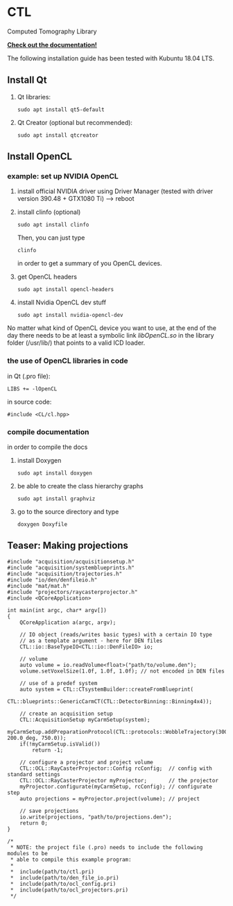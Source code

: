CTL
==============

Computed Tomography Library

[**Check out the documentation!**](https://web.stimulate.ovgu.de/abtheo/doc/html/index.html)

The following installation guide has been tested with Kubuntu 18.04 LTS.

Install Qt
----------

1. Qt libraries:

    `sudo apt install qt5-default`
    
2. Qt Creator (optional but recommended):

    `sudo apt install qtcreator`


Install OpenCL
--------------

### example: set up NVIDIA OpenCL

1. install official NVIDIA driver using Driver Manager (tested with driver version 390.48 + GTX1080 Ti) --> reboot
    
2. install clinfo (optional)

    `sudo apt install clinfo`
    
    Then, you can just type

    `clinfo`
    
    in order to get a summary of you OpenCL devices.
    
3. get OpenCL headers

    `sudo apt install opencl-headers`
    
4. install Nvidia OpenCL dev stuff

    `sudo apt install nvidia-opencl-dev`
    
No matter what kind of OpenCL device you want to use, at the end of the day
there needs to be at least a symbolic link *libOpenCL.so* in the library folder
(/usr/lib/) that points to a valid ICD loader.

### the use of OpenCL libraries in code
in Qt (.pro file):

    LIBS += -lOpenCL

in source code:

    #include <CL/cl.hpp>
    
### compile documentation

in order to compile the docs 

1. install Doxygen

    `sudo apt install doxygen`

2. be able to create the class hierarchy graphs

    `sudo apt install graphviz`

3. go to the source directory and type

    `doxygen Doxyfile`


Teaser: Making projections
--------------------------

~~~~~~~~~~~~~{.cpp}
#include "acquisition/acquisitionsetup.h"
#include "acquisition/systemblueprints.h"
#include "acquisition/trajectories.h"
#include "io/den/denfileio.h"
#include "mat/mat.h"
#include "projectors/raycasterprojector.h"
#include <QCoreApplication>

int main(int argc, char* argv[])
{
    QCoreApplication a(argc, argv);

    // IO object (reads/writes basic types) with a certain IO type
    // as a template argument - here for DEN files
    CTL::io::BaseTypeIO<CTL::io::DenFileIO> io;

    // volume
    auto volume = io.readVolume<float>("path/to/volume.den");
    volume.setVoxelSize(1.0f, 1.0f, 1.0f); // not encoded in DEN files

    // use of a predef system
    auto system = CTL::CTsystemBuilder::createFromBlueprint(
        CTL::blueprints::GenericCarmCT(CTL::DetectorBinning::Binning4x4));

    // create an acquisition setup
    CTL::AcquisitionSetup myCarmSetup(system);
    myCarmSetup.addPreparationProtocol(CTL::protocols::WobbleTrajectory(300, 200.0_deg, 750.0));
    if(!myCarmSetup.isValid())
        return -1;

    // configure a projector and project volume
    CTL::OCL::RayCasterProjector::Config rcConfig;  // config with standard settings
    CTL::OCL::RayCasterProjector myProjector;       // the projector
    myProjector.configurate(myCarmSetup, rcConfig); // configurate step
    auto projections = myProjector.project(volume); // project
    
    // save projections
    io.write(projections, "path/to/projections.den");
    return 0;
}

/*
 * NOTE: the project file (.pro) needs to include the following modules to be
 * able to compile this example program:
 *
 *  include(path/to/ctl.pri)
 *  include(path/to/den_file_io.pri)
 *  include(path/to/ocl_config.pri)
 *  include(path/to/ocl_projectors.pri)
 */
 ~~~~~~~~~~~~~
